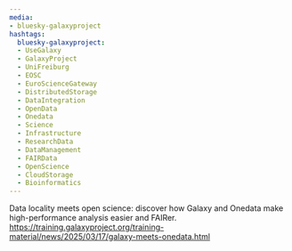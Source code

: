 ```yaml
---
media:
- bluesky-galaxyproject
hashtags:
  bluesky-galaxyproject:
  - UseGalaxy
  - GalaxyProject
  - UniFreiburg
  - EOSC
  - EuroScienceGateway
  - DistributedStorage  
  - DataIntegration  
  - OpenData  
  - Onedata  
  - Science
  - Infrastructure  
  - ResearchData  
  - DataManagement  
  - FAIRData  
  - OpenScience  
  - CloudStorage  
  - Bioinformatics  
---
```

Data locality meets open science: discover how Galaxy and Onedata make high-performance analysis easier and FAIRer.
https://training.galaxyproject.org/training-material/news/2025/03/17/galaxy-meets-onedata.html

